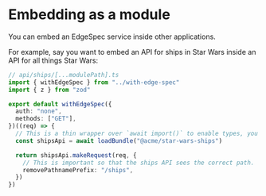 # Embedding as a module

You can embed an EdgeSpec service inside other applications.

For example, say you want to embed an API for ships in Star Wars inside an API for all things Star Wars:

```ts
// api/ships/[...modulePath].ts
import { withEdgeSpec } from "../with-edge-spec"
import { z } from "zod"

export default withEdgeSpec({
  auth: "none",
  methods: ["GET"],
})((req) => {
  // This is a thin wrapper over `await import()` to enable types, you can use `import()` directly if you want.
  const shipsApi = await loadBundle("@acme/star-wars-ships")

  return shipsApi.makeRequest(req, {
    // This is important so that the ships API sees the correct path.
    removePathnamePrefix: "/ships",
  })
})
```
